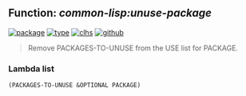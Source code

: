 ## Function: ***common-lisp:unuse-package***
[![package](https://img.shields.io/badge/Package-COMMON--LISP-5f9ea0.svg?style=social&colorA=999999)](../) [![type](https://img.shields.io/badge/Type-Function-5f9ea0.svg?style=social&colorA=999999)](../#function) [![clhs](https://img.shields.io/badge/CLHS-UNUSE--PACKAGE-5f9ea0.svg?style=social&colorA=999999)](http://www.lispworks.com/documentation/HyperSpec/Body/f_unuse_.htm) [![github](https://img.shields.io/badge/GitHub-View_the_source-5f9ea0.svg?style=social&colorA=999999&logo=github)](https://github.com/sbcl/sbcl/blob/master/src/code/target-package.lisp/) 

> Remove PACKAGES-TO-UNUSE from the USE list for PACKAGE.

### Lambda list
```
(PACKAGES-TO-UNUSE &OPTIONAL PACKAGE)
```
